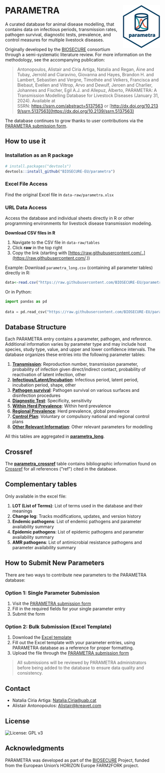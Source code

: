 # PARAMETRA <img src="man/figures/logo.png" align="right" height="139" alt="" />

A curated database for animal disease modelling, that contains data on infectious periods, transmission rates, pathogen survival, diagnostic tests, prevalence, and control measures for multiple livestock diseases.

Originally developed by the [BIOSECURE](https://biosecure.eu/) consortium through a semi-systematic literature review. For more information on the methodology, see the accompanying publication:

> Antonopoulos, Alistair and Ciria Artiga, Natalia and Regan, Áine and Tubay, Jerrold and Ciaravino, Giovanna and Hayes, Brandon H. and Lambert, Sebastien and Vergne, Timothée and Velkers, Francisca and Biebaut, Evelien and Viltrop, Arvo and Dewulf, Jeroen and Charlier, Johannes and Fischer, Egil A.J. and Allepuz, Alberto, PARAMETRA: A Transmission Modelling Database for Livestock Diseases (January 31, 2024). Available at SSRN: <https://ssrn.com/abstract=5137563> or [http://dx.doi.org/10.2139/ssrn.5137563](https://dx.doi.org/10.2139/ssrn.5137563)

The database continues to grow thanks to user contributions via the [PARAMETRA submission form](https://ec.europa.eu/eusurvey/runner/parametra-submission).

## How to use it

### Installation as an R package

``` r
# install.packages("devtools")
devtools::install_github("BIOSECURE-EU/parametra")
```

### Excel File Access

Find the original Excel file in `data-raw/parametra.xlsx`

### URL Data Access

Access the database and individual sheets directly in R or other programming environments for livestock disease transmission modeling.

**Download CSV files in R**

1.  Navigate to the CSV file in `data-raw/tables`
2.  Click **raw** in the top right
3.  Copy the link (starting with [https://raw.githubusercontent.com/..](https://raw.githubusercontent.com/.))

Example: Download `parametra_long.csv` (containing all parameter tables) directly in R:

``` r
data<-read.csv("https://raw.githubusercontent.com/BIOSECURE-EU/parametra/refs/heads/main/data-raw/parametra_long.csv")
```

Or in Python:

``` python
import pandas as pd

data = pd.read_csv("https://raw.githubusercontent.com/BIOSECURE-EU/parametra/refs/heads/main/data-raw/parametra_long.csv")
```

## Database Structure

Each PARAMETRA entry contains a parameter, pathogen, and reference. Additional information varies by parameter type and may include host species, study type, value, and upper and lower confidence intervals. The database organizes these entries into the following parameter tables:

1.  [**Transmission**](https://github.com/BIOSECURE-EU/parametra/blob/main/data-raw/tables/parametra_Transmission.csv): Reproduction number, transmission parameter, probability of infection given direct/indirect contact, probability of reactivation of latent infection, other
2.  [**Infectious/Latent/Incubation**](https://github.com/BIOSECURE-EU/parametra/blob/main/data-raw/tables/parametra_InfectiousLatentIncubatperiod.csv): Infectious period, latent period, incubation period, shape, other
3.  [**Pathogen survival**](https://github.com/BIOSECURE-EU/parametra/blob/main/data-raw/tables/parametra_PathogenSurvival.csv): Pathogen survival on various surfaces and disinfection procedures
4.  [**Diagnostic Test**](https://github.com/BIOSECURE-EU/parametra/blob/main/data-raw/tables/parametra_DiagnosticTest.csv): Specificity, sensitivity
5.  [**Within Herd Prevalence**](https://github.com/BIOSECURE-EU/parametra/blob/main/data-raw/tables/parametra_WithinHerdPrevalence.csv): Within herd prevalence
6.  [**Regional Prevalence**](https://github.com/BIOSECURE-EU/parametra/blob/main/data-raw/tables/parametra_RegionalPrevalence.csv): Herd prevalence, global prevalence
7.  [**Control Plan**](https://github.com/BIOSECURE-EU/parametra/blob/main/data-raw/tables/parametra_ControlPlan.csv): Voluntary or compulsory national and regional control plans
8.  [**Other Relevant Information**](https://github.com/BIOSECURE-EU/parametra/blob/main/data-raw/tables/parametra_OtherRelevantInformation.csv): Other relevant parameters for modelling

All this tables are aggregated in [**parametra_long**](https://github.com/BIOSECURE-EU/parametra/blob/main/data-raw/parametra_long.csv).

## Crossref

The [**parametra_crossref**](https://raw.githubusercontent.com/BIOSECURE-EU/parametra/refs/heads/main/data-raw/parametra_crossref.csv) table contains bibliographic information found on [Crossref](https://www.crossref.org/) for all references ("ref") cited in the database.

## Complementary tables

Only available in the excel file:

1.  **LOT (List of Terms)**: List of terms used in the database and their meanings
2.  **Change log**: Tracks modifications, updates, and version history
3.  **Endemic pathogens**: List of endemic pathogens and parameter availability summary
4.  **Epidemic pathogens**: List of epidemic pathogens and parameter availability summary
5.  **AMR pathogens**: List of antimicrobial resistance pathogens and parameter availability summary

## How to Submit New Parameters

There are two ways to contribute new parameters to the PARAMETRA database:

### Option 1: Single Parameter Submission

1.  Visit the [PARAMETRA submission form](https://ec.europa.eu/eusurvey/runner/parametra-submission)
2.  Fill in the required fields for your single parameter entry
3.  Submit the form

### Option 2: Bulk Submission (Excel Template)

1.  Download the [Excel template](https://github.com/BIOSECURE-EU/parametra/raw/refs/heads/main/data-raw/parametra_submission_template.xlsx)
2.  Fill out the Excel template with your parameter entries, using PARAMETRA database as a reference for proper formatting.
3.  Upload the file through the [PARAMETRA submission form](https://ec.europa.eu/eusurvey/runner/parametra-submission)

> All submissions will be reviewed by PARAMETRA administrators before being added to the database to ensure data quality and consistency.

## Contact

-   Natalia Ciria Artiga: [Natalia.Ciria\@uab.cat](mailto:Natalia.Ciria@uab.cat)
-   Alistair Antonopoulos: [Alistair\@kreavet.com](mailto:Alistair@kreavet.com)

## License

![License: GPL v3](https://img.shields.io/badge/License-GPLv3-blue.svg)

## Acknowledgments

PARAMETRA was developed as part of the [BIOSECURE](https://biosecure.eu/) Project, funded from the European Union’s HORIZON Europe FARM2FORK project.
